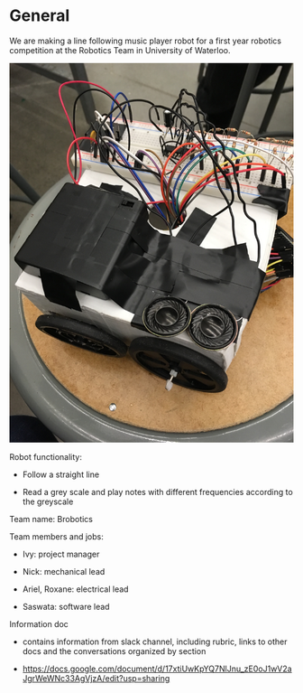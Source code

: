# General
We are making a line following music player robot for a first year robotics competition at the Robotics Team in University of Waterloo. 

![alt tag](https://raw.githubusercontent.com/BroboticsRoboticsComp/General/master/Brobotics.JPG)

Robot functionality:

- Follow a straight line

- Read a grey scale and play notes with different frequencies according to the greyscale

Team name: Brobotics


Team members and jobs:

  - Ivy: project manager
  
  - Nick: mechanical lead
  
  - Ariel, Roxane: electrical lead
  
  - Saswata: software lead
  


Information doc

  - contains information from slack channel, including rubric, links to other docs and the conversations organized by section
  
  - https://docs.google.com/document/d/17xtiUwKpYQ7NlJnu_zE0oJ1wV2aJgrWeWNc33AgVjzA/edit?usp=sharing
